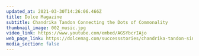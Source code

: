 ```yaml
---
updated_at: 2021-03-30T14:26:06.466Z
title: Dolce Magazine
subtitle: Chandrika Tandon Connecting the Dots of Commonality
thumbnail_image: 002_music.jpg
video_link: https://www.youtube.com/embed/AGSYbcrIAjo
web_page_link: https://dolcemag.com/successstories/chandrika-tandon-singer-composer-toronto/33737
media_section: false
---
```

